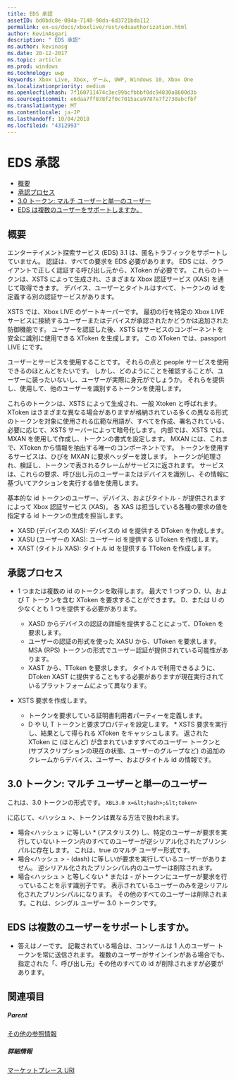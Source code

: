 ```yaml
---
title: EDS 承認
assetID: bd0bdc8e-084a-7140-98da-6d3721bda112
permalink: en-us/docs/xboxlive/rest/edsauthorization.html
author: KevinAsgari
description: " EDS 承認"
ms.author: kevinasg
ms.date: 20-12-2017
ms.topic: article
ms.prod: windows
ms.technology: uwp
keywords: Xbox Live, Xbox, ゲーム, UWP, Windows 10, Xbox One
ms.localizationpriority: medium
ms.openlocfilehash: 7f160711474c3ec99bcfbbbf0dc94830a8600d3b
ms.sourcegitcommit: e6daa7ff878f2f0c7015aca9787e7f2730abcfbf
ms.translationtype: MT
ms.contentlocale: ja-JP
ms.lasthandoff: 10/04/2018
ms.locfileid: "4312993"
---
```

# <a name="eds-authorization"></a>EDS 承認
 
  * [概要](#ID4EN)
  * [承認プロセス](#ID4EFB)
  * [3.0 トークン: マルチ ユーザーと単一のユーザー](#ID4EEC)
  * [EDS は複数のユーザーをサポートしますか。](#ID4EYC)
 
<a id="ID4EN"></a>

 
## <a name="introduction"></a>概要
 
エンターテイメント探索サービス (EDS) 3.1 は、匿名トラフィックをサポートしていません。 認証は、すべての要求を EDS 必要があります。 EDS には、クライアントで正しく認証する呼び出し元から、XToken が必要です。 これらのトークンは、XSTS によって生成され、さまざまな Xbox 認証サービス (XAS) を通じて取得できます。 デバイス、ユーザーとタイトルはすべて、トークンの id を定義する別の認証サービスがあります。
 
XSTS では、Xbox LIVE のゲートキーパーです。 最初の行を特定の Xbox LIVE サービスに接続するユーザーまたはデバイスが承認されたかどうかは追加された防御機能です。 ユーザーを認証した後、XSTS はサービスのコンポーネントを安全に識別に使用できる XToken を生成します。 この XToken では、passport LIVE にです。
 
ユーザーとサービスを使用することです。 それらの点と people サービスを使用できるのほとんどをたいです。 しかし、どのようにことを確認することが、ユーザーに装ったいないし、ユーザーが実際に身元がでしょうか。 それらを提供し、使用して、他のユーザーを識別するトークンを使用します。
 
これらのトークンは、XSTS によって生成され、一般 Xtoken と呼ばれます。 XToken はさまざまな異なる場合がありますが格納されている多くの異なる形式のトークンを対象に使用される広範な用語が、すべてを作成、署名されている、必要に応じて、XSTS サーバーによって暗号化します。 内部では、XSTS では、MXAN を使用して作成し、トークンの書式を設定します。 MXAN には、これまで、XToken から情報を抽出する唯一のコンポーネントです。 トークンを使用するサービスは、ひびを MXAN に要求ヘッダーを渡します。 トークンが処理され、検証し、トークンで表されるクレームがサービスに返されます。 サービスは、これらの要求、呼び出し元のユーザーまたはデバイスを識別し、その情報に基づいてアクションを実行する値を使用します。
 
基本的な id トークンのユーザー、デバイス、およびタイトル - が提供されますによって Xbox 認証サービス (XAS)。 各 XAS は担当している各種の要求の値を指定する id トークンの生成を担当します。
 
   * XASD (デバイスの XAS): デバイスの id を提供する DToken を作成します。
   * XASU (ユーザーの XAS): ユーザー id を提供する UToken を作成します。
   * XAST (タイトル XAS): タイトル id を提供する TToken を作成します。
   
<a id="ID4EFB"></a>

 
## <a name="authorization-process"></a>承認プロセス
 
   * 1 つまたは複数の id のトークンを取得します。 最大で 1 つずつ D、U、および T トークンを含む XToken を要求することができます。 D、または U の少なくとも 1 つを提供する必要があります。 
     * XASD からデバイスの認証の詳細を提供することによって、DToken を要求します。
     * ユーザーの認証の形式を使った XASU から、UToken を要求します。 MSA (RPS) トークンの形式でユーザー認証が提供されている可能性があります。
     * XAST から、TToken を要求します。 タイトルで利用できるように、DToken XAST に提供することもする必要がありますが現在実行されているプラットフォームによって異なります。
  
   * XSTS 要求を作成します。
 
     * トークンを要求している証明書利用者パーティーを定義します。
     * D や U, T トークンと要求プロパティを設定します。
    * XSTS 要求を実行し、結果として得られる XToken をキャッシュします。 返された XToken に (ほとんど) が含まれていますすべてのユーザー トークンと (サブスクリプションの現在の状態、ユーザーのグループなど) の追加のクレームからデバイス、ユーザー、およびタイトル id の情報です。
   
<a id="ID4EEC"></a>

 
## <a name="30-tokens-multiuser-vs-single-user"></a>3.0 トークン: マルチ ユーザーと単一のユーザー
 
これは、3.0 トークンの形式です。 `XBL3.0 x=&lt;hash>;&lt;token>`
 
に応じて、&lt;ハッシュ >、トークンは異なる方法で扱われます。
 
   * 場合&lt;ハッシュ > に等しい * (アスタリスク) し、特定のユーザーが要求を実行していないトークン内のすべてのユーザーが逆シリアル化されたプリンシパルに存在します。 これは、true のマルチ ユーザー形式です。
   * 場合&lt;ハッシュ > - (dash) に等しいが要求を実行しているユーザーがありません。 逆シリアル化されたプリンシパル内のユーザーは削除されます。
   * 場合&lt;ハッシュ > と等しくない * または - がトークンにユーザーが要求を行っていることを示す識別子です。 表示されているユーザーのみを逆シリアル化されたプリンシパルになります。 その他のすべてのユーザーは削除されます。これは、シングル ユーザー 3.0 トークンです。
   
<a id="ID4EYC"></a>

 
## <a name="does-eds-support-multi-users"></a>EDS は複数のユーザーをサポートしますか。
 * 答えはノーです。 記載されている場合は、コンソールは 1 人のユーザー トークンを常に送信されます。 複数のユーザーがサインインがある場合でも、指定された「、呼び出し元」その他のすべての id が削除されますが必要があります。
  
<a id="ID4E6C"></a>

 
## <a name="see-also"></a>関連項目
 
<a id="ID4EBD"></a>

 
##### <a name="parent"></a>Parent  

[その他の参照情報](atoc-xboxlivews-reference-additional.md)

  
<a id="ID4END"></a>

 
##### <a name="further-information"></a>詳細情報 

[マーケットプレース URI](../uri/marketplace/atoc-reference-marketplace.md)

   